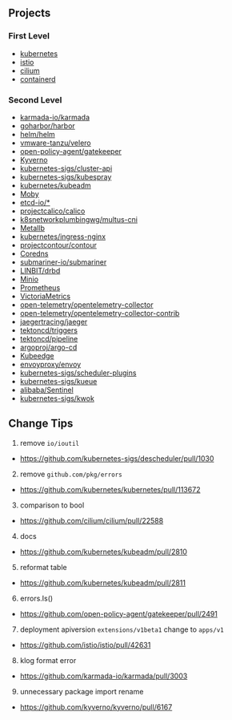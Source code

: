 ## Projects

### First Level
+ [kubernetes](https://github.com/kubernetes/kubernetes)
+ [istio](https://github.com/istio/istio)
+ [cilium](https://github.com/cilium/cilium)
+ [containerd](https://github.com/containerd/containerd)

### Second Level
+ [karmada-io/karmada](https://github.com/karmada-io/karmada)
+ [goharbor/harbor](https://github.com/goharbor/harbor)
+ [helm/helm](https://github.com/helm/helm)
+ [vmware-tanzu/velero](https://github.com/vmware-tanzu/velero)
+ [open-policy-agent/gatekeeper](https://github.com/open-policy-agent/gatekeeper)
+ [Kyverno](https://github.com/kyverno/kyverno)
+ [kubernetes-sigs/cluster-api](https://github.com/kubernetes-sigs/cluster-api)
+ [kubernetes-sigs/kubespray](https://github.com/kubernetes-sigs/kubespray)
+ [kubernetes/kubeadm](https://github.com/kubernetes/kubeadm)
+ [Moby](https://github.com/moby/moby)
+ [etcd-io/*](https://github.com/etcd-io)
+ [projectcalico/calico](https://github.com/projectcalico/calico)
+ [k8snetworkplumbingwg/multus-cni](https://github.com/k8snetworkplumbingwg/multus-cni)
+ [Metallb](https://github.com/metallb/metallb)
+ [kubernetes/ingress-nginx](https://github.com/kubernetes/ingress-nginx)
+ [projectcontour/contour](https://github.com/projectcontour/contour)
+ [Coredns](https://github.com/coredns/coredns)
+ [submariner-io/submariner](https://github.com/submariner-io/submariner)
+ [LINBIT/drbd](https://github.com/LINBIT/drbd)
+ [Minio](https://github.com/minio/minio)
+ [Prometheus](https://github.com/prometheus/prometheus)
+ [VictoriaMetrics](https://github.com/VictoriaMetrics/VictoriaMetrics)
+ [open-telemetry/opentelemetry-collector](https://github.com/open-telemetry/opentelemetry-collector)
+ [open-telemetry/opentelemetry-collector-contrib](https://github.com/open-telemetry/opentelemetry-collector-contrib)
+ [jaegertracing/jaeger](https://github.com/jaegertracing/jaeger)
+ [tektoncd/triggers](https://github.com/tektoncd/triggers)
+ [tektoncd/pipeline](https://github.com/tektoncd/pipeline)
+ [argoproj/argo-cd](https://github.com/argoproj/argo-cd)
+ [Kubeedge](https://github.com/kubeedge/kubeedge)
+ [envoyproxy/envoy](https://github.com/envoyproxy/envoy)
+ [kubernetes-sigs/scheduler-plugins](https://github.com/kubernetes-sigs/scheduler-plugins)
+ [kubernetes-sigs/kueue](https://github.com/kubernetes-sigs/kueue)
+ [alibaba/Sentinel](https://github.com/alibaba/Sentinel)
+ [kubernetes-sigs/kwok](https://github.com/kubernetes-sigs/kwok)

## Change Tips

1. remove `io/ioutil`
  + https://github.com/kubernetes-sigs/descheduler/pull/1030

2. remove `github.com/pkg/errors`
  + https://github.com/kubernetes/kubernetes/pull/113672
 
3. comparison to bool
  + https://github.com/cilium/cilium/pull/22588

4. docs
  + https://github.com/kubernetes/kubeadm/pull/2810

5. reformat table
  + https://github.com/kubernetes/kubeadm/pull/2811

6. errors.Is()
  + https://github.com/open-policy-agent/gatekeeper/pull/2491

7. deployment apiversion `extensions/v1beta1` change to `apps/v1`
  + https://github.com/istio/istio/pull/42631

8. klog format error
  + https://github.com/karmada-io/karmada/pull/3003

9. unnecessary package import rename
  + https://github.com/kyverno/kyverno/pull/6167
